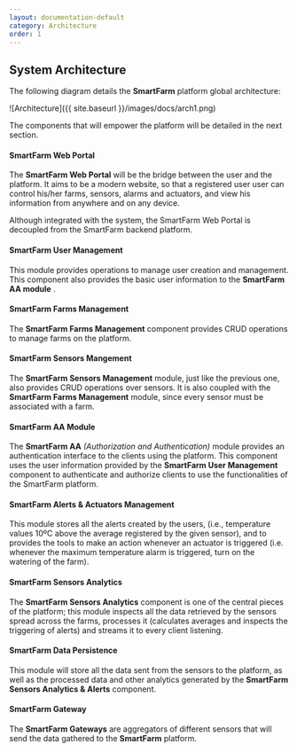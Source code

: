 ```yaml
---
layout: documentation-default
category: Architecture
order: 1
---
```


## System Architecture

The following diagram details the **SmartFarm** platform global architecture:

![Architecture]({{ site.baseurl }}/images/docs/arch1.png)

The components that will empower the platform will be detailed in the
next section.


#### SmartFarm Web Portal

The **SmartFarm Web Portal** will be the bridge between the user and the platform. It aims to be a modern website, so that a registered user user can control his/her farms, sensors, alarms and actuators, and view his information from anywhere and on any device.

Although integrated with the system, the SmartFarm Web Portal is decoupled from the SmartFarm backend platform.

#### SmartFarm User Management

This module provides operations to manage user creation and management.
This component also provides the basic user information to the **SmartFarm AA module** .

#### SmartFarm Farms Management

The **SmartFarm Farms Management** component provides CRUD operations to manage farms on
the platform.

#### SmartFarm Sensors Mangement

The **SmartFarm Sensors Management** module, just like the previous one, also provides
CRUD operations over sensors. It is also coupled with the **SmartFarm Farms Management**
module, since every sensor must be associated with a farm.

#### SmartFarm AA Module

The **SmartFarm AA** *(Authorization and Authentication)* module provides an authentication
interface to the clients using the platform. This component uses the user
information provided by the **SmartFarm User Management** component to authenticate and
authorize clients to use the functionalities of the SmartFarm platform.

#### SmartFarm Alerts & Actuators Management

This module stores all the alerts created by the users, (i.e.,
temperature values 10ºC above the average registered by the given sensor),
and to provides the tools to make an action whenever an actuator is triggered
(i.e. whenever the maximum temperature alarm is triggered, turn on the watering of the farm).

#### SmartFarm Sensors Analytics

The **SmartFarm Sensors Analytics** component is one of the central pieces of
the platform; this module inspects all the data retrieved by the sensors spread
across the farms, processes it (calculates averages and inspects the triggering
of alerts) and streams it to every client listening.

#### SmartFarm Data Persistence

This module will store all the data sent from the sensors to the platform,
as well as the processed data and other analytics generated by the **SmartFarm Sensors
Analytics & Alerts** component.

#### SmartFarm Gateway

The **SmartFarm Gateways** are aggregators of different sensors that will send the data
gathered to the **SmartFarm** platform.

